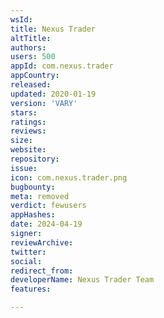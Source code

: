 ```yaml
---
wsId: 
title: Nexus Trader
altTitle: 
authors: 
users: 500
appId: com.nexus.trader
appCountry: 
released: 
updated: 2020-01-19
version: 'VARY'
stars: 
ratings: 
reviews: 
size: 
website: 
repository: 
issue: 
icon: com.nexus.trader.png
bugbounty: 
meta: removed
verdict: fewusers
appHashes: 
date: 2024-04-19
signer: 
reviewArchive: 
twitter: 
social: 
redirect_from: 
developerName: Nexus Trader Team
features: 

---
```


